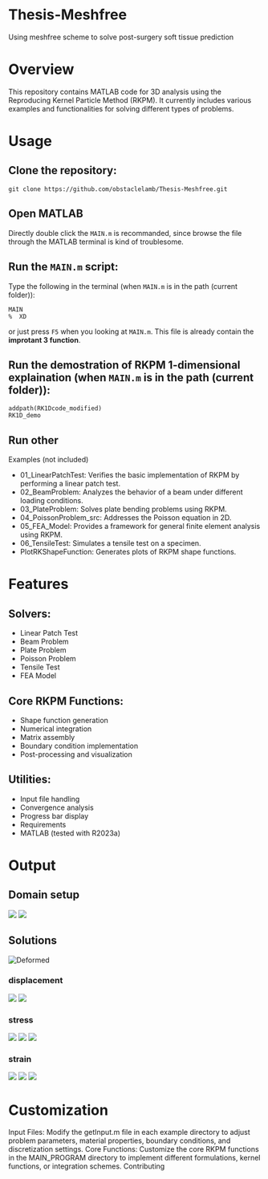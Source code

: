 # Thesis-Meshfree
Using meshfree scheme to solve post-surgery soft tissue prediction

# Overview
This repository contains MATLAB code for 3D analysis using the Reproducing Kernel Particle Method (RKPM). It currently includes various examples and functionalities for solving different types of problems.

# Usage

## Clone the repository:

```{Bash}
git clone https://github.com/obstaclelamb/Thesis-Meshfree.git
```

## Open MATLAB

Directly double click the `MAIN.m` is recommanded, since browse the file through the MATLAB terminal is kind of troublesome.

## Run the `MAIN.m` script:

Type the following in the terminal (when `MAIN.m` is in the path (current folder)):

```{Matlab}
MAIN
%  XD
```
or just press `F5` when you looking at `MAIN.m`. This file is already contain the **improtant 3 function**.

## Run the demostration of RKPM 1-dimensional explaination (when `MAIN.m` is in the path (current folder)):

```
addpath(RK1Dcode_modified)
RK1D_demo
```

## Run other

Examples (not included)
* 01_LinearPatchTest: Verifies the basic implementation of RKPM by performing a linear patch test.
* 02_BeamProblem: Analyzes the behavior of a beam under different loading conditions.
* 03_PlateProblem: Solves plate bending problems using RKPM.
* 04_PoissonProblem_src: Addresses the Poisson equation in 2D.
* 05_FEA_Model: Provides a framework for general finite element analysis using RKPM.
* 06_TensileTest: Simulates a tensile test on a specimen.
* PlotRKShapeFunction: Generates plots of RKPM shape functions.

# Features

## Solvers:

* Linear Patch Test
* Beam Problem
* Plate Problem
* Poisson Problem
* Tensile Test
* FEA Model

## Core RKPM Functions:

* Shape function generation
* Numerical integration
* Matrix assembly
* Boundary condition implementation
* Post-processing and visualization

## Utilities:
* Input file handling
* Convergence analysis
* Progress bar display
* Requirements
* MATLAB (tested with R2023a)



# Output

## Domain setup

![](https://github.com/obstaclelamb/Thesis-Meshfree/blob/main/fig/NodalRepresentativeDomain.jpg)
![](https://github.com/obstaclelamb/Thesis-Meshfree/blob/main/fig/SupportandNeighbors.jpg)

## Solutions

![Deformed](https://github.com/obstaclelamb/Thesis-Meshfree/blob/main/fig/DeformedConfiguration.jpg)

### displacement

![](https://github.com/obstaclelamb/Thesis-Meshfree/blob/main/fig/u1.jpg)
![](https://github.com/obstaclelamb/Thesis-Meshfree/blob/main/fig/u2.jpg)


### stress

![](https://github.com/obstaclelamb/Thesis-Meshfree/blob/main/fig/sigma11.jpg)
![](https://github.com/obstaclelamb/Thesis-Meshfree/blob/main/fig/sigma12.jpg)
![](https://github.com/obstaclelamb/Thesis-Meshfree/blob/main/fig/sigma22.jpg)

### strain

![](https://github.com/obstaclelamb/Thesis-Meshfree/blob/main/fig/epsilon11.jpg)
![](https://github.com/obstaclelamb/Thesis-Meshfree/blob/main/fig/epsilon12.jpg)
![](https://github.com/obstaclelamb/Thesis-Meshfree/blob/main/fig/epsilon22.jpg)


# Customization

Input Files: Modify the getInput.m file in each example directory to adjust problem parameters, material properties, boundary conditions, and discretization settings.
Core Functions: Customize the core RKPM functions in the MAIN_PROGRAM directory to implement different formulations, kernel functions, or integration schemes.
Contributing
